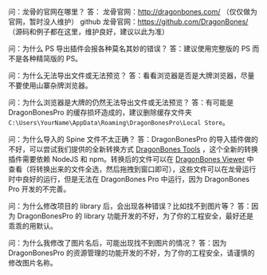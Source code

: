 问：龙骨的官网在哪里？
答：
    龙骨官网：http://dragonbones.com/ （仅仅做为官网，暂时没人维护）
    github 龙骨官网：https://github.com/DragonBones/ （源码和例子都在这里，维护良好，建议以此为准）

问：为什么 PS 导出插件会报各种莫名其妙的错误？
答：建议使用完整版的 PS 而不是各种精简版的 PS。

问：为什么无法导出文件或无法预览？
答：看看浏览器是否是大牌浏览器，尽量不要使用山寨杂牌浏览器。

问：为什么浏览器是大牌的仍然无法导出文件或无法预览？
答：有可能是 DragonBonesPro 的缓存损坏造成的，建议删除缓存文件夹 `C:\Users\YourName\AppData\Roaming\DragonBonesPro\Local Store`。

问：为什么导入的 Spine 文件不太正确？
答：DragonBonesPro 的导入插件做的不好，可以尝试我们提供的全新转换方式 [DragonBones Tools](https://github.com/DragonBones/Tools) ，这个全新的转换插件需要依赖 NodeJS 和 npm。转换后的文件可以在 [DragonBones Viewer](https://dbplayer.egret-labs.org/viewer/v1/index.html) 中查看（将转换出来的文件全选，然后拖拽到窗口即可），这些文件可以在龙骨运行时中良好的运行，但是无法在 DragonBones Pro 中运行，因为 DragonBones Pro 开发的不完善。

问：为什么修改项目的 library 后，会出现各种错误？比如找不到图片等？
答：因为 DragonBonesPro 的 library 功能开发的不好，为了你的工程安全，最好还是乖乖的用默认。

问：为什么我修改了图片名后，可能出现找不到图片的情况？
答：因为 DragonBonesPro 的资源管理的功能开发的不好，为了你的工程安全，请谨慎的修改图片名称。